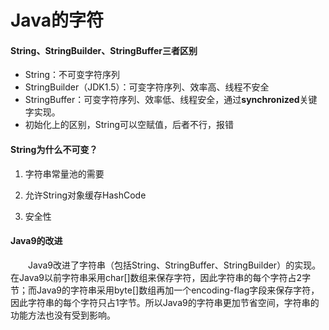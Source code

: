 # Java的字符



#### String、StringBuilder、StringBuffer三者区别

* String：不可变字符序列
* StringBuilder（JDK1.5）：可变字符序列、效率高、线程不安全
* StringBuffer：可变字符序列、效率低、线程安全，通过**synchronized**关键字实现。
* 初始化上的区别，String可以空赋值，后者不行，报错



#### String为什么不可变？

1. 字符串常量池的需要

2. 允许String对象缓存HashCode

3. 安全性



#### Java9的改进

  Java9改进了字符串（包括String、StringBuffer、StringBuilder）的实现。在Java9以前字符串采用char[]数组来保存字符，因此字符串的每个字符占2字节；而Java9的字符串采用byte[]数组再加一个encoding-flag字段来保存字符，因此字符串的每个字符只占1字节。所以Java9的字符串更加节省空间，字符串的功能方法也没有受到影响。